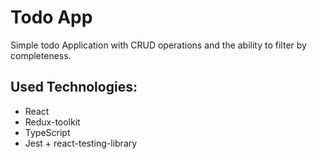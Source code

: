 # Todo App

Simple todo Application with CRUD operations and the ability to filter by completeness.


## Used Technologies:
* React
* Redux-toolkit
* TypeScript
* Jest + react-testing-library
